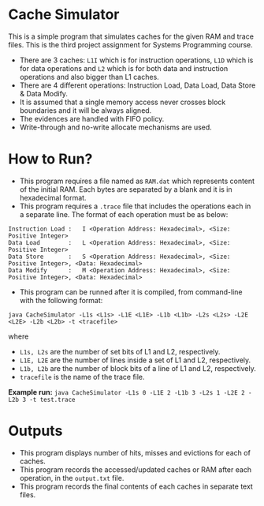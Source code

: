 # Cache Simulator
This is a simple program that simulates caches for the given RAM and trace files. This is the third project assignment for Systems Programming course.

- There are 3 caches: `L1I` which is for instruction operations, `L1D` which is for data operations and `L2` which is for both data and instruction operations and also bigger than L1 caches.
- There are 4 different operations: Instruction Load, Data Load, Data Store & Data Modify.
- It is assumed that a single memory access never crosses block boundaries and it will be always aligned.
- The evidences are handled with FIFO policy.
- Write-through and no-write allocate mechanisms are used.

# How to Run?
- This program requires a file named as `RAM.dat` which represents content of the initial RAM. Each bytes are separated by a blank and it is in hexadecimal format.
- This program requires a `.trace` file that includes the operations each in a separate line. The format of each operation must be as below:
```
Instruction Load :   I <Operation Address: Hexadecimal>, <Size: Positive Integer>
Data Load        :   L <Operation Address: Hexadecimal>, <Size: Positive Integer>
Data Store       :   S <Operation Address: Hexadecimal>, <Size: Positive Integer>, <Data: Hexadecimal>
Data Modify      :   M <Operation Address: Hexadecimal>, <Size: Positive Integer>, <Data: Hexadecimal>
```
- This program can be runned after it is compiled, from command-line with the following format:
```
java CacheSimulator -L1s <L1s> -L1E <L1E> -L1b <L1b> -L2s <L2s> -L2E <L2E> -L2b <L2b> -t <tracefile>
```
where 

- `L1s, L2s` are the number of set bits of L1 and L2, respectively.
- `L1E, L2E` are the number of lines inside a set of L1 and L2, respectively.
- `L1b, L2b` are the number of block bits of a line of L1 and L2, respectively.
- `tracefile` is the name of the trace file.

**Example run:** `java CacheSimulator -L1s 0 -L1E 2 -L1b 3 -L2s 1 -L2E 2 -L2b 3 -t test.trace`

# Outputs
- This program displays number of hits, misses and evictions for each of caches.
- This program records the accessed/updated caches or RAM after each operation, in the `output.txt` file.
- This program records the final contents of each caches in separate text files.
